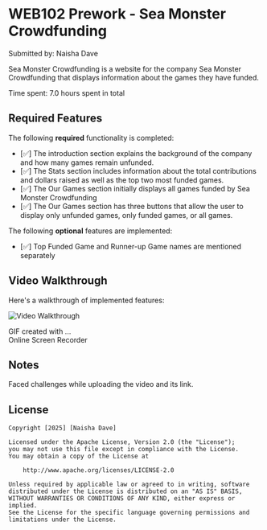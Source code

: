 # WEB102 Prework - Sea Monster Crowdfunding

Submitted by: Naisha Dave

Sea Monster Crowdfunding is a website for the company Sea Monster Crowdfunding that displays information about the games they have funded.

Time spent: 7.0 hours spent in total

## Required Features

The following **required** functionality is completed:

* [✅] The introduction section explains the background of the company and how many games remain unfunded.
* [✅] The Stats section includes information about the total contributions and dollars raised as well as the top two most funded games.
* [✅] The Our Games section initially displays all games funded by Sea Monster Crowdfunding
* [✅] The Our Games section has three buttons that allow the user to display only unfunded games, only funded games, or all games.

The following **optional** features are implemented:

* [✅] Top Funded Game and Runner-up Game names are mentioned separately

## Video Walkthrough

Here's a walkthrough of implemented features:

<img src='https://screen-recorder.com/' title='Video Walkthrough' width='' alt='Video Walkthrough' />

GIF created with ...  
Online Screen Recorder

## Notes

Faced challenges while uploading the video and its link.

## License

    Copyright [2025] [Naisha Dave]

    Licensed under the Apache License, Version 2.0 (the "License");
    you may not use this file except in compliance with the License.
    You may obtain a copy of the License at

        http://www.apache.org/licenses/LICENSE-2.0

    Unless required by applicable law or agreed to in writing, software
    distributed under the License is distributed on an "AS IS" BASIS,
    WITHOUT WARRANTIES OR CONDITIONS OF ANY KIND, either express or implied.
    See the License for the specific language governing permissions and
    limitations under the License.
